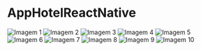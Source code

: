 # AppHotelReactNative
<div>
  <img src="https://user-images.githubusercontent.com/83254191/276341257-0ac60927-cf62-41ce-acef-92d4fb90cddf.jpg" alt="Imagem 1" />
  <img src="https://user-images.githubusercontent.com/83254191/276341222-b2c202a8-42a4-433d-bd03-75be058b7a70.jpg" alt="Imagem 2" />
  <img src="https://user-images.githubusercontent.com/83254191/276341228-a50bb097-b992-4de6-8ac9-99af8289b1f4.jpg" alt="Imagem 3" />
  <img src="https://user-images.githubusercontent.com/83254191/276341231-6839d595-ad6a-4106-ad6c-55f10bd408d4.jpg" alt="Imagem 4" />
  <img src="https://user-images.githubusercontent.com/83254191/276341233-5d7e53  51-d737-4e6d-9471-7b541a3180f8.jpg" alt="Imagem 5" />
  <img src="https://user-images.githubusercontent.com/83254191/276341236-e0fcd992-9c9e-4129-94c0-ae417c769d2b.jpg" alt="Imagem 6" />
  <img src="https://user-images.githubusercontent.com/83254191/276341239-19adcedd-d086-4536-b938-cb4a0e253997.jpg" alt="Imagem 7" />
  <img src="https://user-images.githubusercontent.com/83254191/276341243-ee50b9a4-0047-4d71-8821-d6ee3883eccb.jpg" alt="Imagem 8" />
  <img src="https://user-images.githubusercontent.com/83254191/276341251-eb326a54-cfe2-4403-9a0e-a9f98ec73b5d.jpg" alt="Imagem 9" />
  <img src="https://user-images.githubusercontent.com/83254191/276341254-f4ee6724-ae72-456d-9228-8d945b4b299c.jpg" alt="Imagem 10" />
</div>

